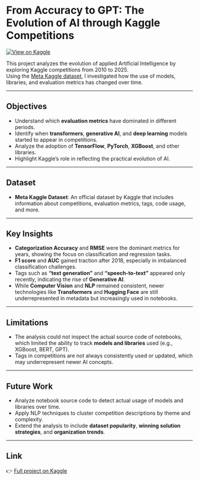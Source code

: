 # From Accuracy to GPT: The Evolution of AI through Kaggle Competitions

[![View on Kaggle](https://img.shields.io/badge/View%20on-Kaggle-blue?logo=kaggle)](https://www.kaggle.com/code/francescaaaa8/from-accuracy-to-gpt)

This project analyzes the evolution of applied Artificial Intelligence by exploring Kaggle competitions from 2010 to 2025.  
Using the [Meta Kaggle dataset](https://www.kaggle.com/datasets/kaggle/meta-kaggle), I investigated how the use of models, libraries, and evaluation metrics has changed over time.

---

## Objectives

- Understand which **evaluation metrics** have dominated in different periods.
- Identify when **transformers**, **generative AI**, and **deep learning** models started to appear in competitions.
- Analyze the adoption of **TensorFlow**, **PyTorch**, **XGBoost**, and other libraries.
- Highlight Kaggle’s role in reflecting the practical evolution of AI.

---

## Dataset

- **Meta Kaggle Dataset**: An official dataset by Kaggle that includes information about competitions, evaluation metrics, tags, code usage, and more.

---

## Key Insights

- **Categorization Accuracy** and **RMSE** were the dominant metrics for years, showing the focus on classification and regression tasks.
- **F1 score** and **AUC** gained traction after 2018, especially in imbalanced classification challenges.
- Tags such as **“text generation”** and **“speech-to-text”** appeared only recently, indicating the rise of **Generative AI**.
- While **Computer Vision** and **NLP** remained consistent, newer technologies like **Transformers** and **Hugging Face** are still underrepresented in metadata but increasingly used in notebooks.

---

## Limitations

- The analysis could not inspect the actual source code of notebooks, which limited the ability to track **models and libraries** used (e.g., XGBoost, BERT, GPT).
- Tags in competitions are not always consistently used or updated, which may underrepresent newer AI concepts.

---

## Future Work

- Analyze notebook source code to detect actual usage of models and libraries over time.
- Apply NLP techniques to cluster competition descriptions by theme and complexity.
- Extend the analysis to include **dataset popularity**, **winning solution strategies**, and **organization trends**.

---

## Link

👉 [Full project on Kaggle](https://www.kaggle.com/code/francescaaaa8/from-accuracy-to-gpt)

